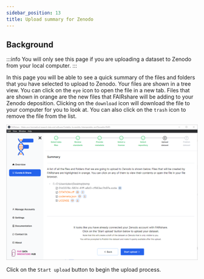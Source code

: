 ```yaml
---
sidebar_position: 13
title: Upload summary for Zenodo
---
```


## Background

:::info
You will only see this page if you are uploading a dataset to Zenodo from your local computer.
:::

In this page you will be able to see a quick summary of the files and folders that you have selected to upload to Zenodo. Your files are shown in a tree view. You can click on the `eye`
icon to open the file in a new tab. Files that are shown in orange are the new files that FAIRshare will be adding to your Zenodo deposition. Clicking on the `download` icon will download the file to your computer for you to look at. You can also click on the `trash` icon to remove the file from the list.

![](./images/zenodoUploadSummary.png)

Click on the `Start upload` button to begin the upload process.
